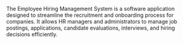 The Employee Hiring Management System is a software application designed to streamline the recruitment and onboarding process for companies. It allows HR managers and administrators to manage job postings, applications, candidate evaluations, interviews, and hiring decisions efficiently.
